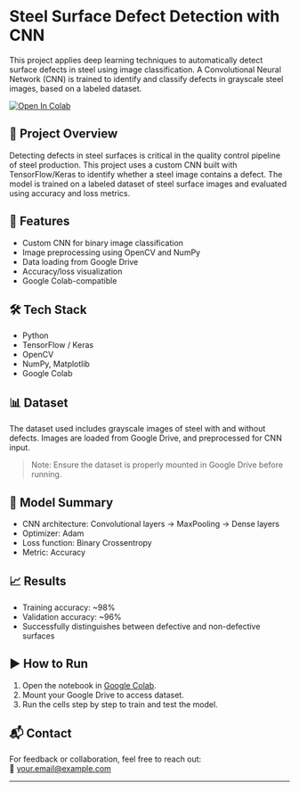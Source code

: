 # Steel Surface Defect Detection with CNN

This project applies deep learning techniques to automatically detect surface defects in steel using image classification. A Convolutional Neural Network (CNN) is trained to identify and classify defects in grayscale steel images, based on a labeled dataset.

[![Open In Colab](https://colab.research.google.com/assets/colab-badge.svg)](https://colab.research.google.com/github/Mp-3adel/Steel_Defact_Detaction/blob/main/Steel_Defact_Detaction.ipynb)

## 🚀 Project Overview

Detecting defects in steel surfaces is critical in the quality control pipeline of steel production. This project uses a custom CNN built with TensorFlow/Keras to identify whether a steel image contains a defect. The model is trained on a labeled dataset of steel surface images and evaluated using accuracy and loss metrics.

## 🧠 Features

- Custom CNN for binary image classification
- Image preprocessing using OpenCV and NumPy
- Data loading from Google Drive
- Accuracy/loss visualization
- Google Colab-compatible

## 🛠️ Tech Stack

- Python
- TensorFlow / Keras
- OpenCV
- NumPy, Matplotlib
- Google Colab

## 📊 Dataset

The dataset used includes grayscale images of steel with and without defects. Images are loaded from Google Drive, and preprocessed for CNN input.

> Note: Ensure the dataset is properly mounted in Google Drive before running.

## 🧪 Model Summary

- CNN architecture: Convolutional layers → MaxPooling → Dense layers
- Optimizer: Adam
- Loss function: Binary Crossentropy
- Metric: Accuracy

## 📈 Results

- Training accuracy: ~98%
- Validation accuracy: ~96%
- Successfully distinguishes between defective and non-defective surfaces

## ▶️ How to Run

1. Open the notebook in [Google Colab](https://colab.research.google.com).
2. Mount your Google Drive to access dataset.
3. Run the cells step by step to train and test the model.

## 📬 Contact

For feedback or collaboration, feel free to reach out:  
📧 [your.email@example.com](mailto:ps.mohamed.adel@gmail.com)  


---


